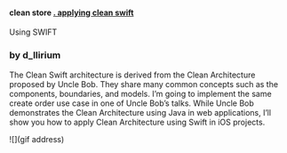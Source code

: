 
####  clean store [. applying clean swift ](https://clean-swift.com/clean-swift-ios-architecture/)

Using SWIFT
### by d_llirium

The Clean Swift architecture is derived from the Clean Architecture proposed by Uncle Bob. They share many common concepts such as the components, boundaries, and models. I’m going to implement the same create order use case in one of Uncle Bob’s talks. While Uncle Bob demonstrates the Clean Architecture using Java in web applications, I’ll show you how to apply Clean Architecture using Swift in iOS projects.

![](gif address)
